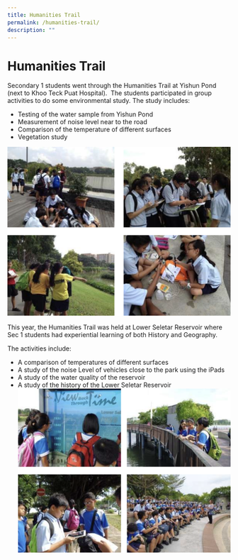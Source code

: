 ```yaml
---
title: Humanities Trail
permalink: /humanities-trail/
description: ""
---
```


Humanities Trail
================

Secondary 1 students went through the Humanities Trail at Yishun Pond (next to Khoo Teck Puat Hospital).  The students participated in group activities to do some environmental study. The study includes:

*   Testing of the water sample from Yishun Pond
*   Measurement of noise level near to the road
*   Comparison of the temperature of different surfaces
*   Vegetation study

![](/images/Trail.png)

This year, the Humanities Trail was held at Lower Seletar Reservoir where Sec 1 students had experiential learning of both History and Geography.

The activities include:                         

*   A comparison of temperatures of different surfaces
*   A study of the noise Level of vehicles close to the park using the iPads
*   A study of the water quality of the reservoir
*   A study of the history of the Lower Seletar Reservoir
![](/images/Trail2.png)
